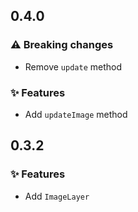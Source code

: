 ## 0.4.0

### ⚠️ Breaking changes

- Remove `update` method

### ✨ Features

- Add `updateImage` method

## 0.3.2

### ✨ Features

- Add `ImageLayer`
